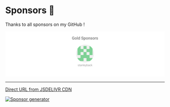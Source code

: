 # Sponsors 🚀

Thanks to all sponsors on my GitHub ! 

![Sponsors](./sponsors.svg)


____

[Direct URL from JSDELIVR CDN](https://cdn.jsdelivr.net/gh/thomasbnt/sponsors/sponsors.svg)

[![Sponsor generator](https://github.com/thomasbnt/sponsors/actions/workflows/sponsor_gen.yml/badge.svg)](https://github.com/thomasbnt/sponsors/actions/workflows/sponsor_gen.yml)

